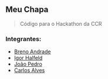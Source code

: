 ## Meu Chapa

> Código para o Hackathon da CCR

### Integrantes:

+ [Breno Andrade](https://github.com/brenoandrade)
+ [Igor Halfeld](https://github.com/igorhalfeld)
+ [João Pedro](https://github.com/joaopmgd)
+ [Carlos Alves](https://github.com/domcarlos)
